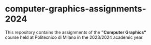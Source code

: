 # computer-graphics-assignments-2024
This repository contains the assignments of the **"Computer Graphics"** course held at Politecnico di Milano in the 2023/2024 academic year.
